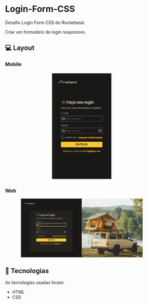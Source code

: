 # Login-Form-CSS
Desafio Login Form CSS do Rocketseat. 
<p>Criar um formulário de login responsivo. </p>

## 💻 Layout  

### Mobile
<p align="center">
  <img alt="Login Form CSS - Versão mobile" title="Login Form CSS" src="./images/tela-mobile.PNG" width="200px">
</p>

### Web

<p align="center">
  <img alt="Login Form CSS - Versão web" title="Login Form CSS" src="./images/tela-web.PNG" width="400px">
</p>

 ## 🔧 Tecnologias 

As tecnologias usadas foram: 
* HTML
* CSS
